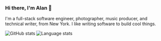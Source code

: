 ### Hi there, I'm Alan 👋

I'm a full-stack software engineer, photographer, music producer, and technical writer, from New York. I like writing software to build cool things.

![GitHub stats](https://github-readme-stats.vercel.app/api?username=alanmorel&show_icons=true&count_private=true&hide=contribs&theme=gruvbox)
![Language stats](https://github-readme-stats.vercel.app/api/top-langs/?username=alanmorel&layout=compact&theme=gruvbox)
